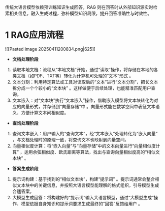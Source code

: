 传统大语言模型依赖预训练知识生成回答，RAG 则在回答时从外部知识源实时检索相关信息，融入生成过程，弥补模型知识局限，提升回答准确性与时效性。

# 1 RAG应用流程

![[Pasted image 20250411200834.png|625]]

- **文档处理阶段**
1. 读取本地文档：流程从“本地文档”开始，通过“读取”操作，将存储在本地的各类文档（如PDF、TXT等）转化为计算机可处理的“文本”形式 。
2. 文本分割：利用特定算法或工具对读取后的“文本”进行“文本分割”，把长文本拆分成一个个较小的“文本块” 。这样做便于后续处理，也能精准匹配用户查询。
3. 文本嵌入：对“文本块”执行“文本嵌入”操作，借助嵌入模型将文本块转化为对应的向量形式，并存储到“向量存储”中 。向量形式能在数学空间中表征文本语义，方便计算文本间相似度。

- **查询处理阶段**
1. 查询文本嵌入：用户输入的“查询文本”，经“文本嵌入”处理转化为“嵌入向量” ，与文档处理时的原理一致，将查询文本也映射到向量空间。
2. 向量相似度计算：将“嵌入向量”与“向量存储”中的文本向量进行“向量相似度计算” ，运用余弦相似度、欧氏距离等算法，找出与查询向量相似度高的“相似文本块” 。

- **答案生成阶段**
1. 提示词构建：基于找到的“相似文本块”，构建“提示词” 。提示词通常会整合相似文本块中的关键信息，并按照大语言模型能理解的格式组织，引导模型生成合适答案。
2. 大模型生成回答：将构建好的“提示词”输入大语言模型，通过“大模型生成”操作，模型依据自身知识和提示词要求生成最终的“回答”反馈给用户 。


